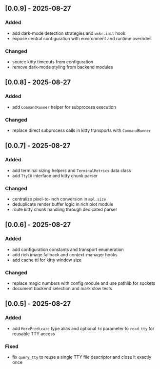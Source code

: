 ## [0.0.9] - 2025-08-27

### Added
- add dark-mode detection strategies and `wskr.init` hook
- expose central configuration with environment and runtime overrides

### Changed
- source kitty timeouts from configuration
- remove dark-mode styling from backend modules

## [0.0.8] - 2025-08-27

### Added
- add `CommandRunner` helper for subprocess execution

### Changed
- replace direct subprocess calls in kitty transports with `CommandRunner`

## [0.0.7] - 2025-08-27

### Added
- add terminal sizing helpers and `TerminalMetrics` data class
- add `TtyIO` interface and kitty chunk parser

### Changed
- centralize pixel-to-inch conversion in `mpl.size`
- deduplicate render buffer logic in rich plot module
- route kitty chunk handling through dedicated parser

## [0.0.6] - 2025-08-27

### Added
- add configuration constants and transport enumeration
- add rich image fallback and context-manager hooks
- add cache ttl for kitty window size

### Changed
- replace magic numbers with config module and use pathlib for sockets
- document backend selection and mark slow tests

## [0.0.5] - 2025-08-27

### Added
- add `MorePredicate` type alias and optional `fd` parameter to `read_tty` for reusable TTY access

### Fixed
- fix `query_tty` to reuse a single TTY file descriptor and close it exactly once

